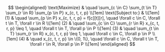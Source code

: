$$
\begin{aligned}
\text{Maximize} & \quad \sum_{c \in C} \sum_{t \in T} \sum_{r \in R} \sum_{p \in P} x_{c, t, r, p} \\[1em]
\text{Subject to:} & \\[1em]
(1) & \quad \sum_{p \in P} x_{c, t, r, p} = f[c][t][r], \quad \forall c \in C, \forall t \in T, \forall r \in R \\[1em]
(2) & \quad \sum_{c \in C} \sum_{r \in R} x_{c, t, r, p} \leq 1, \quad \forall t \in T, \forall p \in P \\[1em]
(3) & \quad \sum_{t \in T} \sum_{r \in R} x_{c, t, r, p} \leq 1, \quad \forall c \in C, \forall p \in P \\[1em]
(4) & \quad x_{c, t, r, p} \in \{0, 1\}, \quad \forall c \in C, \forall t \in T, \forall r \in R, \forall p \in P \\[1em]
\end{aligned}
$$